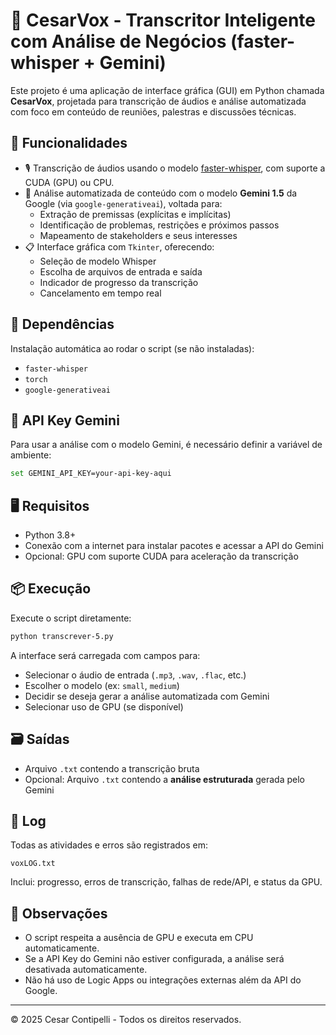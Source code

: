 # 🧠 CesarVox - Transcritor Inteligente com Análise de Negócios (faster-whisper + Gemini)

Este projeto é uma aplicação de interface gráfica (GUI) em Python chamada **CesarVox**, projetada para transcrição de áudios e análise automatizada com foco em conteúdo de reuniões, palestras e discussões técnicas.

## 🚀 Funcionalidades

- 🎙️ Transcrição de áudios usando o modelo [faster-whisper](https://github.com/guillaumekln/faster-whisper), com suporte a CUDA (GPU) ou CPU.
- 🧠 Análise automatizada de conteúdo com o modelo **Gemini 1.5** da Google (via `google-generativeai`), voltada para:
  - Extração de premissas (explícitas e implícitas)
  - Identificação de problemas, restrições e próximos passos
  - Mapeamento de stakeholders e seus interesses
- 📋 Interface gráfica com `Tkinter`, oferecendo:
  - Seleção de modelo Whisper
  - Escolha de arquivos de entrada e saída
  - Indicador de progresso da transcrição
  - Cancelamento em tempo real

## 🧩 Dependências

Instalação automática ao rodar o script (se não instaladas):

- `faster-whisper`
- `torch`
- `google-generativeai`

## 🔐 API Key Gemini

Para usar a análise com o modelo Gemini, é necessário definir a variável de ambiente:

```bash
set GEMINI_API_KEY=your-api-key-aqui
```

## 🖥️ Requisitos

- Python 3.8+
- Conexão com a internet para instalar pacotes e acessar a API do Gemini
- Opcional: GPU com suporte CUDA para aceleração da transcrição

## 📦 Execução

Execute o script diretamente:

```bash
python transcrever-5.py
```

A interface será carregada com campos para:
- Selecionar o áudio de entrada (`.mp3`, `.wav`, `.flac`, etc.)
- Escolher o modelo (ex: `small`, `medium`)
- Decidir se deseja gerar a análise automatizada com Gemini
- Selecionar uso de GPU (se disponível)

## 🗃️ Saídas

- Arquivo `.txt` contendo a transcrição bruta
- Opcional: Arquivo `.txt` contendo a **análise estruturada** gerada pelo Gemini

## 📁 Log

Todas as atividades e erros são registrados em:

```text
voxLOG.txt
```

Inclui: progresso, erros de transcrição, falhas de rede/API, e status da GPU.

## 📌 Observações

- O script respeita a ausência de GPU e executa em CPU automaticamente.
- Se a API Key do Gemini não estiver configurada, a análise será desativada automaticamente.
- Não há uso de Logic Apps ou integrações externas além da API do Google.

---

© 2025 Cesar Contipelli - Todos os direitos reservados.
